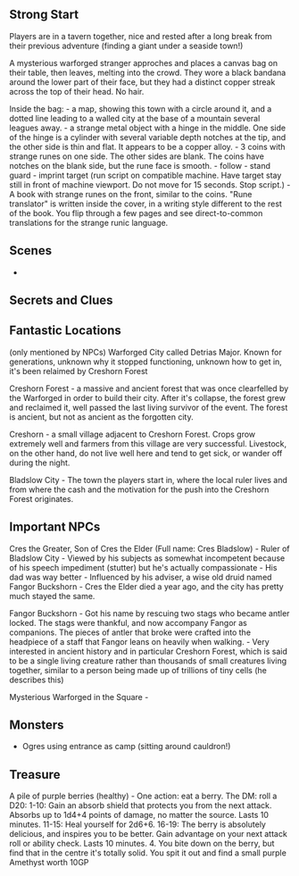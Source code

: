 Strong Start
------------
Players are in a tavern together, nice and rested after a long break from their previous adventure (finding a giant under a seaside town!) 

A mysterious warforged stranger approches and places a canvas bag on their table, then leaves, melting into the crowd. They wore a black bandana around the lower part of their face, but they had a distinct copper streak across the top of their head. No hair. 

Inside the bag:
	- a map, showing this town with a circle around it, and a dotted line leading to a walled city at the base of a mountain several leagues away.
	- a strange metal object with a hinge in the middle. One side of the hinge is a cylinder with several variable depth notches at the tip, and the other side is thin and flat. It appears to be a copper alloy.
	- 3 coins with strange runes on one side. The other sides are blank. The coins have notches on the blank side, but the rune face is smooth.
		- follow
		- stand guard
		- imprint target (run script on compatible machine. Have target stay still in front of machine viewport. Do not move for 15 seconds. Stop script.)
	- A book with strange runes on the front, similar to the coins. "Rune translator" is written inside the cover, in a writing style different to the rest of the book. You flip through a few pages and see direct-to-common translations for the strange runic language. 




Scenes
------
- 



Secrets and Clues
-----------------



Fantastic Locations
-------------------
(only mentioned by NPCs) Warforged City called Detrias Major. Known for generations, unknown why it stopped functioning, unknown how to get in, it's been relaimed by Creshorn Forest

Creshorn Forest - a massive and ancient forest that was once clearfelled by the Warforged in order to build their city. After it's collapse, the forest grew and reclaimed it, well passed the last living survivor of the event. The forest is ancient, but not as ancient as the forgotten city.

Creshorn - a small village adjacent to Creshorn Forest. Crops grow extremely well and farmers from this village are very successful. Livestock, on the other hand, do not live well here and tend to get sick, or wander off during the night. 

Bladslow City - The town the players start in, where the local ruler lives and from where the cash and the motivation for the push into the Creshorn Forest originates. 



Important NPCs
--------------
Cres the Greater, Son of Cres the Elder (Full name: Cres Bladslow)
	- Ruler of Bladslow City
	- Viewed by his subjects as somewhat incompetent because of his speech impediment (stutter) but he's actually compassionate
	- His dad was way better
	- Influenced by his adviser, a wise old druid named Fangor Buckshorn
	- Cres the Elder died a year ago, and the city has pretty much stayed the same. 

Fangor Buckshorn
	- Got his name by rescuing two stags who became antler locked. The stags were thankful, and now accompany Fangor as companions. The pieces of antler that broke were crafted into the headpiece of a staff that Fangor leans on heavily when walking.
	- Very interested in ancient history and in particular Creshorn Forest, which is said to be a single living creature rather than thousands of small creatures living together, similar to a person being made up of trillions of tiny cells (he describes this)

Mysterious Warforged in the Square
	- 



Monsters
--------
- Ogres using entrance as camp (sitting around cauldron!)



Treasure
--------



A pile of purple berries (healthy)
	- One action: eat a berry.
		The DM: roll a D20:
			1-10: Gain an absorb shield that protects you from the next attack. Absorbs up to 1d4+4 points of damage, no matter the source. Lasts 10 minutes.
			11-15: Heal yourself for 2d6+6.
			16-19: The berry is absolutely delicious, and inspires you to be better. Gain advantage on your next attack roll or ability check. Lasts 10 minutes.
			4. You bite down on the berry, but find that in the centre it's totally solid. You spit it out and find a small purple Amethyst worth 10GP